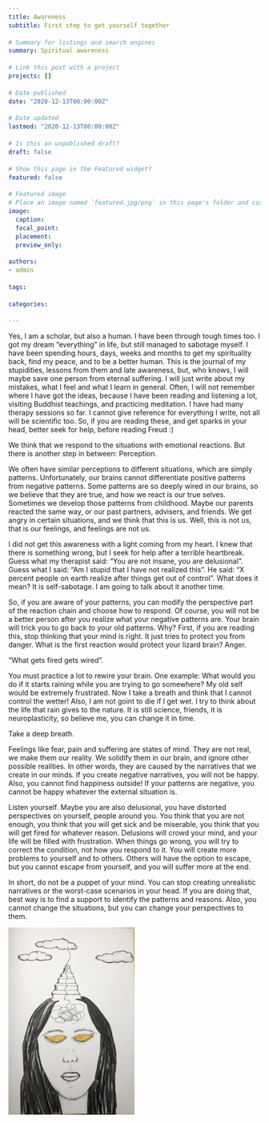 ```yaml
---
title: Awareness
subtitle: First step to get yourself together

# Summary for listings and search engines
summary: Spiritual awareness

# Link this post with a project
projects: []

# Date published
date: "2020-12-13T00:00:00Z"

# Date updated
lastmod: "2020-12-13T00:00:00Z"

# Is this an unpublished draft?
draft: false

# Show this page in the Featured widget?
featured: false

# Featured image
# Place an image named `featured.jpg/png` in this page's folder and customize its options here.
image:
  caption: 
  focal_point:
  placement: 
  preview_only: 

authors:
- admin

tags:

categories:

---
```


Yes, I am a scholar, but also a human. I have been through tough times too. I got my dream “everything” in life, but still managed to sabotage myself. I have been spending hours, days, weeks and months to get my spirituality back, find my peace, and to be a better human. This is the journal of my stupidities, lessons from them and late awareness, but, who knows, I will maybe save one person from eternal suffering. I will just write about my mistakes, what I feel and  what I learn in general. Often, I will not remember where I have got the ideas, because I have been reading and listening a lot, visiting Buddhist teachings, and practicing meditation. I have had many therapy sessions so far. I cannot give reference for everything I write, not all will be scientific too. So, if you are reading these, and get sparks in your head, better seek for help, before reading Freud :) 

We think that we respond to the situations with emotional reactions. But there is another step in between: Perception. 

We often have similar perceptions to different situations, which are simply patterns. Unfortunately, our brains cannot differentiate positive patterns from negative patterns. Some patterns are so deeply wired in our brains, so we believe that they are true, and how we react is our true selves. Sometimes we develop those patterns from childhood. Maybe our parents reacted the same way, or our past partners, advisers, and friends. We get angry in certain situations, and we think that this is us. Well, this is not us, that is our feelings, and feelings are not us.

I did not get this awareness with a light coming from my heart. I knew that there is something wrong, but I seek for help after a terrible heartbreak. Guess what my therapist said: “You are not insane, you are delusional”. Guess what I said: “Am I stupid that I have not realized this”. He said: “X percent people on earth realize after things get out of control”. What does it mean? It is self-sabotage. I am going to talk about it another time. 

So, if you are aware of your patterns, you can modify the perspective part of the reaction chain and choose how to respond. Of course, you will not be a better person after you realize what your negative patterns are. Your brain will trick you to go back to your old patterns. Why? First, if you are reading this, stop thinking that your mind is right. It just tries to protect you from danger. What is the first reaction would protect your lizard brain? Anger. 

“What gets fired gets wired”.

You must practice a lot to rewire your brain. One example: What would you do if it starts raining while you are trying to go somewhere? My old self would be extremely frustrated. Now I take a breath and think that I cannot control the wetter! Also, I am not goint to die if I get wet. I try to think about the life that rain gives to the nature. It is still science, friends, it is neuroplasticity, so believe me, you can change it in time. 

Take a deep breath. 

Feelings like fear, pain and suffering are states of mind. They are not real, we make them our reality. We solidify them in our brain, and ignore other possible realities. In other words, they are caused by the narratives that we create in our minds. If you create negative narratives, you will not be happy. Also, you cannot find happiness outside! If your patterns are negative, you cannot be happy whatever the external situation is. 

Listen yourself. Maybe you are also delusional, you have distorted perspectives on yourself, people around you. You think that you are not enough, you think that you will get sick and be miserable, you think that you will get fired for whatever reason. Delusions will crowd your mind, and your life will be filled with frustration. When things go wrong, you will try to correct the condition, not how you respond to it. You will create more problems to yourself and to others. Others will have the option to escape, but you cannot escape from yourself, and you will suffer more at the end. 

In short, do not be a puppet of your mind. You can stop creating unrealistic narratives or the worst-case scenarios in your head. If you are doing that, best way is to find a support to identify the patterns and reasons. Also, you cannot change the situations, but you can change your perspectives to them. 

<img src="images/awareness.jpeg" alt="" width="50%"/>

